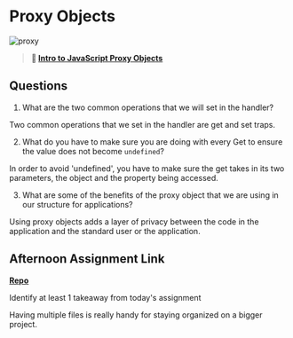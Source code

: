 # Proxy Objects

![proxy](https://bcw.blob.core.windows.net/public/img/journals/5120113092091727)

> **📖 [Intro to JavaScript Proxy Objects](https://codeworksacademy.com/fs-student-guide/resources/wk3/03-Proxies)**

## Questions

1. What are the two common operations that we will set in the handler?

Two common operations that we set in the handler are get and set traps.

2. What do you have to make sure you are doing with every Get to ensure the value does not become `undefined`?

In order to avoid 'undefined', you have to make sure the get takes in its two parameters, the object and the property being accessed.

3. What are some of the benefits of the proxy object that we are using in our structure for applications?

Using proxy objects adds a layer of privacy between the code in the application and the standard user or the application.

## Afternoon Assignment Link

**[Repo](https://github.com/JoeCalvi/winter23_gregslist)**

Identify at least 1 takeaway from today's assignment

Having multiple files is really handy for staying organized on a bigger project.
